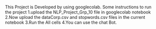 This Project is Developed by using googlecolab. Some instructions to run the project
1.upload the NLP_Project_Grp_10 file in googlecolab notebook
2.Now upload the dataCorp.csv  and stopwords.csv files in the current notebook
3.Run the All cells 
4.You can use the chat Bot.
